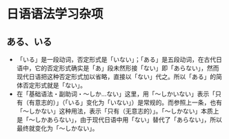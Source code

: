 # 日语语法学习杂项

## ある、いる

* 「いる」是一段动词，否定形式是「いない」；「ある」是五段动词，在古代日语中，它的否定形式确实是「あ」段未然形接「ない」即「あらない」，然而现代日语把这种否定形式加以省略，直接以「ない」代之。所以「ある」的简体否定形式就是「ない」。
* 在「基础语法・副助词・～しか...ない」这里，用「～しかいない」表示「只有（有意志的）」（「いる」变化为「いない」）是常规的。而参照上一条，也有「～しかない」这种用法，表示「只有（无意志的）」。「～しかない」本质上是「～しかあらない」，由于现代日语中用「ない」替代了「あらない」，所以最终就变化为「～しかない」。